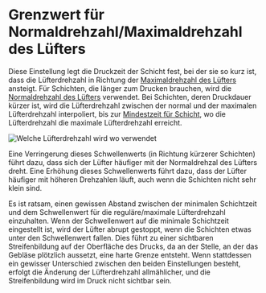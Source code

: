 Grenzwert für Normaldrehzahl/Maximaldrehzahl des Lüfters
====
Diese Einstellung legt die Druckzeit der Schicht fest, bei der sie so kurz ist, dass die Lüfterdrehzahl in Richtung der [Maximaldrehzahl des Lüfters](cool_fan_speed_max.md) ansteigt. Für Schichten, die länger zum Drucken brauchen, wird die [Normaldrehzahl des Lüfters](cool_fan_speed_min.md) verwendet. Bei Schichten, deren Druckdauer kürzer ist, wird die Lüfterdrehzahl zwischen der normal und der maximalen Lüfterdrehzahl interpoliert, bis zur [Mindestzeit für Schicht](cool_min_layer_time.md), wo die Lüfterdrehzahl die maximale Lüfterdrehzahl erreicht.

![Welche Lüfterdrehzahl wird wo verwendet](../../../articles/images/cool_fan_speed.svg)

Eine Verringerung dieses Schwellenwerts (in Richtung kürzerer Schichten) führt dazu, dass sich der Lüfter häufiger mit der Normaldrehzal des Lüfters dreht. Eine Erhöhung dieses Schwellenwerts führt dazu, dass der Lüfter häufiger mit höheren Drehzahlen läuft, auch wenn die Schichten nicht sehr klein sind.

Es ist ratsam, einen gewissen Abstand zwischen der minimalen Schichtzeit und dem Schwellenwert für die reguläre/maximale Lüfterdrehzahl einzuhalten. Wenn der Schwellenwert auf die minimale Schichtzeit eingestellt ist, wird der Lüfter abrupt gestoppt, wenn die Schichten etwas unter den Schwellenwert fallen. Dies führt zu einer sichtbaren Streifenbildung auf der Oberfläche des Drucks, da an der Stelle, an der das Gebläse plötzlich aussetzt, eine harte Grenze entsteht. Wenn stattdessen ein gewisser Unterschied zwischen den beiden Einstellungen besteht, erfolgt die Änderung der Lüfterdrehzahl allmählicher, und die Streifenbildung wird im Druck nicht sichtbar sein.